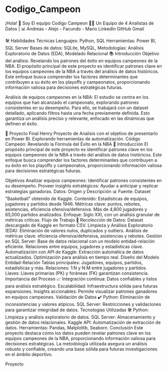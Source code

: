 # Codigo_Campeon
¡Hola! 👋 Soy El equipo Codigo Campeon
👨‍💻 Un Equipo de 4 Analistas de Datos | 📊 Andreas - Alejo - Facundo - Mario
LinkedIn GitHub Gmail

🛠 Habilidades Técnicas
Lenguajes: Python, SQL
Herramientas: Power BI, SQL Server
Bases de datos: SQLite, MySQL,
Metodologías: Análisis Exploratorio de Datos (EDA), Modelado Relacional
📚 Introducción
Objetivo del análisis: Revelando los patrones del éxito en equipos campeones de la NBA.
El propósito principal de este proyecto es identificar patrones clave en los equipos campeones de la NBA a través del análisis de datos históricos. Este enfoque busca comprender los factores determinantes que contribuyen a su éxito en los playoffs y campeonatos, proporcionando información valiosa para decisiones estratégicas futuras.

Análisis de equipos campeones en la NBA: El estudio se centra en los equipos que han alcanzado el campeonato, explorando patrones consistentes en su desempeño. Para ello, se trabajará con un dataset detallado, aplicando filtros hasta una fecha previamente definida. Esto garantiza un análisis preciso y relevante, enfocado en las dinámicas que definen el éxito.

🌱 Proyecto Final Henry
Proyecto de Analisis con el objetivo de presentarlo en Power BI.
Explorando herramientas de automatización.
Código Campeón: Revelando la Fórmula del Éxito en la NBA 🏀
Introducción
El propósito principal de este proyecto es identificar patrones clave en los equipos campeones de la NBA a través del análisis de datos históricos. Este enfoque busca comprender los factores determinantes que contribuyen a su éxito en los playoffs y campeonatos, proporcionando información valiosa para decisiones estratégicas futuras.

Objetivos
Analizar equipos campeones: Identificar patrones consistentes en su desempeño.
Proveer insights estratégicos: Ayudar a anticipar y replicar estrategias ganadoras.
Datos: Origen y Descripción 📊
Fuente: Dataset "Basketball" obtenido de Kaggle.
Contenido:
Estadísticas de equipos, jugadores y partidos desde 1946.
Métricas clave: puntos, rebotes, asistencias, eficiencia ofensiva/defensiva.
Más de 4,800 jugadores y 65,000 partidos analizados.
Enfoque: Siglo XXI, con un análisis granular de métricas críticas.
Flujo de Trabajo 🚀
Recolección de Datos:
Dataset descargado de Kaggle en formato CSV.
Limpieza y Análisis Exploratorio (EDA):
Eliminación de valores nulos, duplicados y outliers.
Análisis de métricas clave: eficiencia ofensiva/defensiva, asistencias y rebotes.
Gestión en SQL Server:
Base de datos relacional con un modelo entidad-relación eficiente.
Relaciones entre equipos, jugadores y estadísticas clave.
Automatización con API de Kaggle:
Extracción automática de datos actualizados.
Optimización para análisis en tiempo real.
Diseño del Modelo Entidad-Relación
Tablas principales: Jugadores, equipos, partidos, estadísticas y más.
Relaciones:
1:N y N:M entre jugadores y partidos.
Llaves:
Llaves primarias (PK) y foráneas (FK) garantizan consistencia.
Importancia del Proceso 📈
Integración continua: Datos confiables y listos para análisis estratégico.
Escalabilidad: Infraestructura sólida para futuras expansiones.
Insights accionables: Permite visualizar patrones ganadores en equipos campeones.
Validación de Datos ✔️
Python:
Eliminación de inconsistencias y valores atípicos.
SQL Server:
Restricciones y validaciones para garantizar integridad de datos.
Tecnologías Utilizadas 🛠️
Python: Limpieza y análisis exploratorio de datos.
SQL Server: Almacenamiento y gestión de datos relacionales.
Kaggle API: Automatización de extracción de datos.
Herramientas: Pandas, Matplotlib, Seaborn.
Conclusión
Este proyecto destaca cómo los datos pueden revelar patrones clave en los equipos campeones de la NBA, proporcionando información valiosa para decisiones estratégicas. La metodología utilizada asegura un análisis robusto y confiable, creando una base sólida para futuras investigaciones en el ámbito deportivo.

Proyecto
